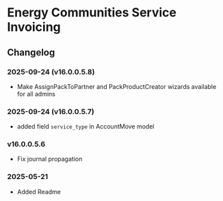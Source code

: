 # Energy Communities Service Invoicing

## Changelog

### 2025-09-24 (v16.0.0.5.8)

- Make AssignPackToPartner and PackProductCreator wizards available for all admins

### 2025-09-24 (v16.0.0.5.7)

- added field `service_type` in AccountMove model

### v16.0.0.5.6

- Fix journal propagation

### 2025-05-21

- Added Readme
